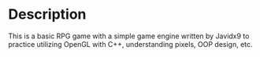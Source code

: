 # Description
This is a basic RPG game with a simple game engine written by Javidx9 to practice utilizing OpenGL with C++, understanding pixels, OOP design, etc.
